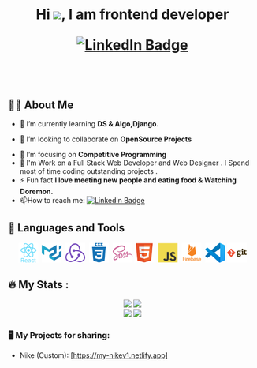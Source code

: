 

<div id="badges" align="center">
 <p>  <h1 align="center">Hi <img src="https://raw.githubusercontent.com/MartinHeinz/MartinHeinz/master/wave.gif" width="30px">, I am frontend developer  </p>
  <a href="https://www.linkedin.com/in/evgeny-tsygankov-6539b023a/">
    <img src="https://img.shields.io/badge/LinkedIn-blue?style=for-the-badge&logo=linkedin&logoColor=white" alt="LinkedIn Badge"/>
  </a>
 <p><img src="https://komarev.com/ghpvc/?username=eTsy30&style=flat-square&color=blue" alt=""/><p/>

 <hv>
</div>
 
## 🙋‍♂️ About Me

<!-- - 🔭 I’m currently working on **[]()** -->

- 🌱 I’m currently learning **DS & Algo,Django.**

- 👯 I’m looking to collaborate on **OpenSource Projects**

<!-- - 👨‍💻 All of my projects are available at **[My Portfolio]()** -->
 - 🎯 I’m focusing on **Competitive Programming**
 - 🔭 I'm Work on   a Full Stack Web Developer and Web Designer . I Spend most of time coding outstanding projects .
- ⚡ Fun fact **I love meeting new people and  eating food & Watching Doremon.**
- :mailbox:How to reach me: [![Linkedin Badge](https://img.shields.io/badge/-Evgen-blue?style=flat&logo=Linkedin&logoColor=white)](https://www.linkedin.com/in/evgeny-tsygankov-6539b023a)

 ## 🚀 Languages and Tools
<div align="center">
  <img src="https://github.com/devicons/devicon/blob/master/icons/react/react-original-wordmark.svg" title="React" alt="React" width="40" height="40"/>&nbsp;
  <img src="https://github.com/devicons/devicon/blob/master/icons/materialui/materialui-original.svg" title="Material UI" alt="Material UI" width="40" height="40"/>&nbsp;
  <img src="https://github.com/devicons/devicon/blob/master/icons/redux/redux-original.svg" title="Redux" alt="Redux " width="40" height="40"/>&nbsp;
  <img src="https://github.com/devicons/devicon/blob/master/icons/css3/css3-plain-wordmark.svg"  title="CSS3" alt="CSS" width="40" height="40"/>&nbsp;
 <img  alt="Sass" width="40px" src="https://raw.githubusercontent.com/github/explore/80688e429a7d4ef2fca1e82350fe8e3517d3494d/topics/sass/sass.png" />
  <img src="https://github.com/devicons/devicon/blob/master/icons/html5/html5-original.svg" title="HTML5" alt="HTML" width="40" height="40"/>&nbsp;
  <img src="https://github.com/devicons/devicon/blob/master/icons/javascript/javascript-original.svg" title="JavaScript" alt="JavaScript" width="40" height="40"/>&nbsp;
  <img src="https://github.com/devicons/devicon/blob/master/icons/firebase/firebase-plain-wordmark.svg" title="Firebase" alt="Firebase" width="40" height="40"/>&nbsp;
 <img  alt="Visual Studio Code" width="40px" src="https://raw.githubusercontent.com/github/explore/80688e429a7d4ef2fca1e82350fe8e3517d3494d/topics/visual-studio-code/visual-studio-code.png" />
 <img  alt="Git" width="40px" src="https://raw.githubusercontent.com/github/explore/80688e429a7d4ef2fca1e82350fe8e3517d3494d/topics/git/git.png" />
<imgalt="GitHub" width="40px" src="https://raw.githubusercontent.com/github/explore/78df643247d429f6cc873026c0622819ad797942/topics/github/github.png" />
</div>
 
 ## :fire: My Stats :
 <div align="center" >
<img width="40%" src="https://github-readme-stats.vercel.app/api?username=eTsy30&show_icons=true"> <img width="40%" src="https://github-readme-stats.vercel.app/api/top-langs/?username=eTsy30&layout=compact">
</div> 
<div align="center">
 <img src="https://github-readme-streak-stats.herokuapp.com/?user=eTsy30&)">
 <img src="https://activity-graph.herokuapp.com/graph?username=eTsy30&bg_color=FFFFFF&color=000000&line=000000&point=00FF00">
 </div>


### :desktop_computer: My Projects for sharing:

- Nike (Custom): [https://my-nikev1.netlify.app]
<!--

**eTsy30/eTsy30** is a ✨ _special_ ✨ repository because its `README.md` (this file) appears on your GitHub profile.

Here are some ideas to get you started:

- 🔭 I’m currently working on ...
- 🌱 I’m currently learning ...
- 👯 I’m looking to collaborate on ...
- 🤔 I’m looking for help with ...
- 💬 Ask me about ...
- 📫 How to reach me: ...
- 😄 Pronouns: ...
- ⚡ Fun fact: ...
-->
